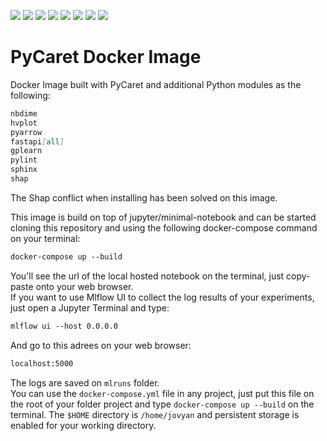 ![](https://img.shields.io/github/languages/top/alfarias/pycaret-docker) [![](https://img.shields.io/docker/v/alfarias/pycaret)](https://hub.docker.com/repository/registry-1.docker.io/alfarias/pycaret/tags?page=1) [![](https://img.shields.io/github/license/alfarias/pycaret-docker)](https://github.com/alfarias/pycaret-docker/blob/master/LICENSE) [![](https://img.shields.io/github/workflow/status/alfarias/pycaret-docker/Docker)](https://hub.docker.com/repository/registry-1.docker.io/alfarias/pycaret/timeline) ![](https://img.shields.io/docker/image-size/alfarias/pycaret) [![](https://img.shields.io/docker/pulls/alfarias/pycaret)](https://hub.docker.com/repository/docker/alfarias/pycaret) [![](https://img.shields.io/github/issues/alfarias/pycaret-docker)](https://github.com/alfarias/pycaret-docker/issues) ![](https://img.shields.io/github/last-commit/alfarias/pycaret-docker)

# PyCaret Docker Image

Docker Image built with PyCaret and additional Python modules as the following:

```Markdown
nbdime
hvplot
pyarrow  
fastapi[all]
gplearn
pylint
sphinx
shap
```

The Shap conflict when installing has been solved on this image.

This image is build on top of jupyter/minimal-notebook and can be started cloning this repository and using the following docker-compose command on your terminal:

```Markdown
docker-compose up --build
```

You'll see the url of the local hosted notebook on the terminal, just copy-paste onto your web browser.<br>
If you want to use Mlflow UI to collect the log results of your experiments, just open a Jupyter Terminal and type:

```Markdown
mlflow ui --host 0.0.0.0
```

And go to this adrees on your web browser:

```Markdown
localhost:5000
```

The logs are saved on `mlruns` folder.<br>
You can use the `docker-compose.yml` file in any project, just put this file on the root of your folder project and type `docker-compose up --build` on the terminal. The `$HOME` directory is `/home/jovyan` and persistent storage is enabled for your working directory.